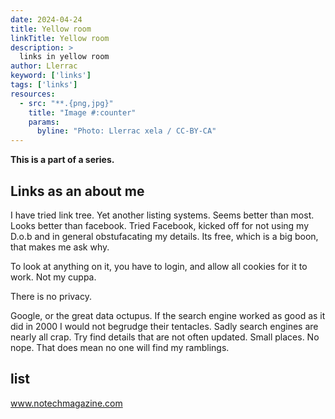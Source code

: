 ```yaml
---
date: 2024-04-24
title: Yellow room
linkTitle: Yellow room
description: >
  links in yellow room
author: Llerrac
keyword: ['links']
tags: ['links']
resources:
  - src: "**.{png,jpg}"
    title: "Image #:counter"
    params:
      byline: "Photo: Llerrac xela / CC-BY-CA"
---
```


**This is a part of a series.**



## Links as an about me

I have tried link tree. Yet another  listing systems. Seems better than most. Looks better than facebook. Tried Facebook, kicked off for not using my D.o.b and in general obstufacating my details. Its free, which is a big boon, that makes me ask why. 
<p> To look at anything on it, you have to login, and allow all cookies for it to work. Not my cuppa.</p>
<p>There is no privacy. </p> 
Google, or the great data octupus. If the search engine worked as good as it did in 2000 I would not begrudge their tentacles. Sadly search engines are nearly all crap. Try find details that are not often updated. Small places. No nope. That does mean no one will find my ramblings.

## list

www.notechmagazine.com
